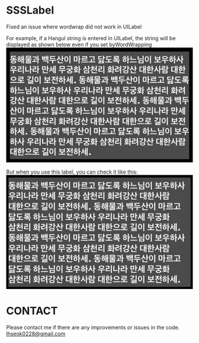 # SSSLabel
Fixed an issue where wordwrap did not work in UILabel

For example, if a Hangul string is entered in UILabel, the string will be displayed as shown below even if you set byWordWrapping
![asis](org.png)

But when you use  this label, you can check it like this:
![asis](sss.png)

# CONTACT
Please contact me if there are any improvements or issues in the code.
lhseok0228@gmail.com
